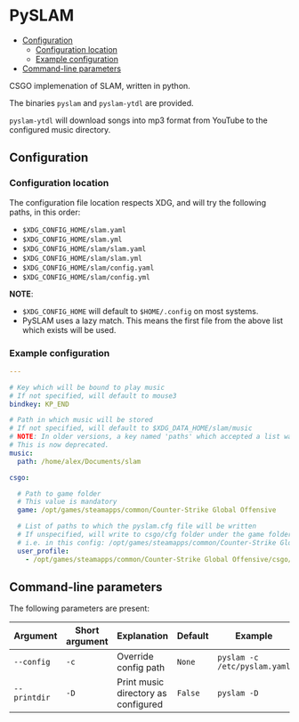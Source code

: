# PySLAM

- [Configuration](#configuration)
  * [Configuration location](#configuration-location)
  * [Example configuration](#example-configuration)
- [Command-line parameters](#command-line-parameters)

CSGO implemenation of SLAM, written in python.

The binaries `pyslam` and `pyslam-ytdl` are provided.

`pyslam-ytdl` will download songs into mp3 format from YouTube to the configured music directory.

## Configuration

### Configuration location

The configuration file location respects XDG, and will try the following paths, in this order:
 - `$XDG_CONFIG_HOME/slam.yaml`
 - `$XDG_CONFIG_HOME/slam.yml`
 - `$XDG_CONFIG_HOME/slam/slam.yaml`
 - `$XDG_CONFIG_HOME/slam/slam.yml`
 - `$XDG_CONFIG_HOME/slam/config.yaml`
 - `$XDG_CONFIG_HOME/slam/config.yml`

 **NOTE**:
  - `$XDG_CONFIG_HOME` will default to `$HOME/.config` on most systems.
  - PySLAM uses a lazy match. This means the first file from the above list which exists will be used.

### Example configuration

```yaml
---

# Key which will be bound to play music
# If not specified, will default to mouse3
bindkey: KP_END

# Path in which music will be stored
# If not specified, will default to $XDG_DATA_HOME/slam/music
# NOTE: In older versions, a key named 'paths' which accepted a list was used
# This is now deprecated.
music:
  path: /home/alex/Documents/slam

csgo:

  # Path to game folder
  # This value is mandatory
  game: /opt/games/steamapps/common/Counter-Strike Global Offensive

  # List of paths to which the pyslam.cfg file will be written
  # If unspecified, will write to csgo/cfg folder under the game folder specified above
  # i.e. in this config: /opt/games/steamapps/common/Counter-Strike Global Offensive/csgo/cfg
  user_profile:
    - /opt/games/steamapps/common/Counter-Strike Global Offensive/csgo/cfg
```

## Command-line parameters

The following parameters are present:

| Argument     | Short argument | Explanation                         | Default | Example                      |
|--------------|----------------|-------------------------------------|---------|------------------------------|
| `--config`   | `-c`           | Override config path                | `None`  | `pyslam -c /etc/pyslam.yaml` |
| `--printdir` | `-D`           | Print music directory as configured | `False` | `pyslam -D`                  |
